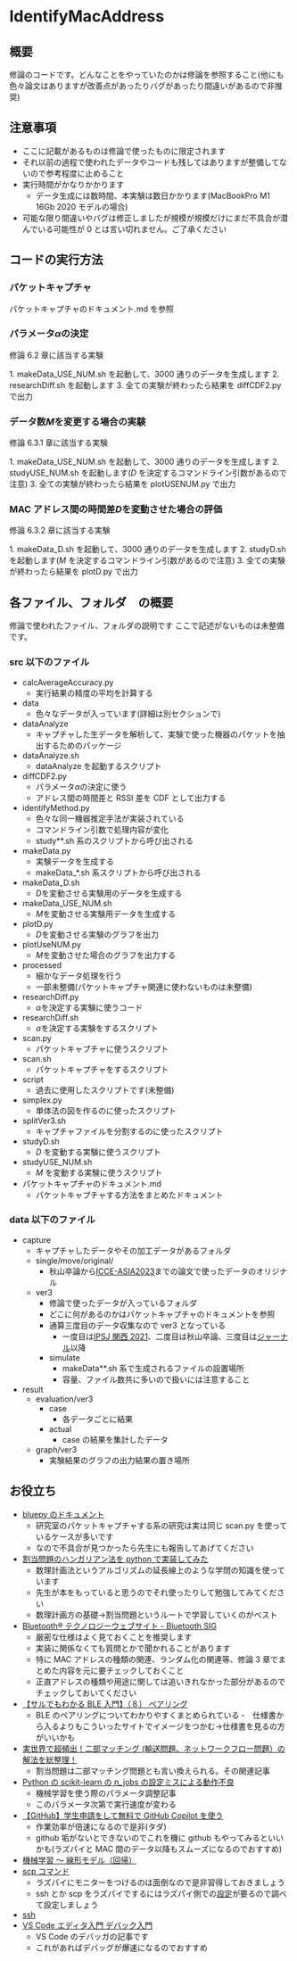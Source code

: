 # IdentifyMacAddress

## 概要

修論のコードです。どんなことをやっていたのかは修論を参照すること(他にも色々論文はありますが改善点があったりバグがあったり間違いがあるので非推奨)

## 注意事項

- ここに記載があるものは修論で使ったものに限定されます
- それ以前の過程で使われたデータやコードも残してはありますが整備してないので参考程度に止めること
- 実行時間がかなりかかります
  - データ生成には数時間、本実験は数日かかります(MacBookPro M1 16Gb 2020 モデルの場合)
- 可能な限り間違いやバグは修正しましたが規模が規模だけにまだ不具合が潜んでいる可能性が 0 とは言い切れません。ご了承ください

## コードの実行方法

### パケットキャプチャ

パケットキャプチャのドキュメント.md を参照

### パラメータ$\alpha$の決定

修論 6.2 章に該当する実験

1\. makeData_USE_NUM.sh を起動して、3000 通りのデータを生成します
2\. researchDiff.sh を起動します
3\. 全ての実験が終わったら結果を diffCDF2.py で出力

### データ数$M$を変更する場合の実験

修論 6.3.1 章に該当する実験

1\. makeData_USE_NUM.sh を起動して、3000 通りのデータを生成します
2\. studyUSE_NUM.sh を起動します($D$ を決定するコマンドライン引数があるので注意)
3\. 全ての実験が終わったら結果を plotUSENUM.py で出力

### MAC アドレス間の時間差$D$を変動させた場合の評価

修論 6.3.2 章に該当する実験

1\. makeData_D.sh を起動して、3000 通りのデータを生成します
2\. studyD.sh を起動します($M$ を決定するコマンドライン引数があるので注意)
3\. 全ての実験が終わったら結果を plotD.py で出力

## 各ファイル、フォルダ　の概要

修論で使われたファイル、フォルダの説明です
ここで記述がないものは未整備です。

### src 以下のファイル

- calcAverageAccuracy.py
  - 実行結果の精度の平均を計算する
- data
  - 色々なデータが入っています(詳細は別セクションで)
- dataAnalyze
  - キャプチャした生データを解析して、実験で使った機器のパケットを抽出するためのパッケージ
- dataAnalyze.sh
  - dataAnalyze を起動するスクリプト
- diffCDF2.py
  - パラメータ$\alpha$の決定に使う
  - アドレス間の時間差と RSSI 差を CDF として出力する
- identifyMethod.py
  - 色々な同一機器推定手法が実装されている
  - コマンドライン引数で処理内容が変化
  - study\*\*.sh 系のスクリプトから呼び出される
- makeData.py
  - 実験データを生成する
  - makeData\_\*.sh 系スクリプトから呼び出される
- makeData_D.sh
  - $D$を変動させる実験用のデータを生成する
- makeData_USE_NUM.sh
  - $M$を変動させる実験用データを生成する
- plotD.py
  - $D$を変動させる実験のグラフを出力
  <!-- plotMasterPiece.py -->
- plotUseNUM.py
  - $M$を変動させた場合のグラフを出力する
- processed
  - 細かなデータ処理を行う
  - 一部未整備(パケットキャプチャ関連に使わないものは未整備)
- researchDiff.py
  - $\alpha$を決定する実験に使うコード
- researchDiff.sh
  - $\alpha$を決定する実験をするスクリプト
- scan.py
  - パケットキャプチャに使うスクリプト
- scan.sh
  - パケットキャプチャをするスクリプト
- script
  - 過去に使用したスクリプトです(未整備)
- simplex.py
  - 単体法の図を作るのに使ったスクリプト
- splitVer3.sh
  - キャプチャファイルを分割するのに使ったスクリプト
- studyD.sh
  - $D$ を変動する実験に使うスクリプト
- studyUSE_NUM.sh
  - $M$ を変動する実験に使うスクリプト
- パケットキャプチャのドキュメント.md
  - パケットキャプチャする方法をまとめたドキュメント

### data 以下のファイル

- capture
  - キャプチャしたデータやその加工データがあるフォルダ
  - single/move/original/
    - 秋山卒論から[ICCE-ASIA2023](https://ieeexplore.ieee.org/abstract/document/10326401?casa_token=sGkqiTnJrqQAAAAA:g-_4m1ZhkbkOlVqa5r1gRkM02UTIIQXW05wBMh_2WOi67Xx5D4gpBFQrunyMdVEibqyKdp1GHX79bQ)までの論文で使ったデータのオリジナル
  - ver3
    - 修論で使ったデータが入っているフォルダ
    - どこに何があるのかはパケットキャプチャのドキュメントを参照
    - 通算三度目のデータ収集なので ver3 となっている
      - 一度目は[IPSJ 関西 2021](https://www.icnl.jp/local/papers/security/wnet/s-akiyama21icceasia-BLERandomMAC.pdf)、二度目は秋山卒論、三度目は[ジャーナル](https://www.icnl.jp/local/papers/security/wnet/s-akiyama24comex-BLERandomMAC.pdf)以降
    - simulate
      - makeData\*\*.sh 系で生成されるファイルの設置場所
      - 容量、ファイル数共に多いので扱いには注意すること
- result
  - evaluation/ver3
    - case
      - 各データごとに結果
    - actual
      - case の結果を集計したデータ
  - graph/ver3
    - 実験結果のグラフの出力結果の置き場所

## お役立ち

- [bluepy のドキュメント](https://ianharvey.github.io/bluepy-doc/)
  - 研究室のパケットキャプチャする系の研究は実は同じ scan.py を使っているケースが多いです
  - なので不具合が見つかったら先生にも報告してあげてください
- [割当問題のハンガリアン法を python で実装してみた](割当問題のハンガリアン法をpythonで実装してみた)
  - 数理計画法というアルゴリズムの延長線上のような学問の知識を使っています
  - 先生が本をもっていると思うのでそれ使ったりして勉強してみてください
  - 数理計画方の基礎->割当問題というルートで学習していくのがベスト
- [Bluetooth® テクノロジーウェブサイト - Bluetooth SIG](https://www.bluetooth.com/ja-jp/)
  - 厳密な仕様はよく見ておくことを推奨します
  - 実装に関係なくても質問とかで聞かれることがあります
  - 特に MAC アドレスの種類の関連、ランダム化の関連等、修論 3 章でまとめた内容を元に要チェックしておくこと
  - 正直アドレスの種類や用途に関しては追いきれなかった部分があるのでチェックしておいてください
- [【サルでもわかる BLE 入門】（８） ペアリング](https://www.musen-connect.co.jp/blog/course/trial-production/ble-beginner-8/)
  - BLE のペアリングについてわかりやすくまとめられている -　仕様書から入るよりもこういったサイトでイメージをつかむ->仕様書を見るの方がいいかも
- [実世界で超頻出！二部マッチング (輸送問題、ネットワークフロー問題）の解法を総整理！](https://qiita.com/drken/items/e805e3f514acceb87602)
  - 割当問題は二部マッチング問題とも言い換えられる。その関連記事
- [Python の scikit-learn の n_jobs の設定ミスによる動作不良](https://qiita.com/KROYO/items/6300b682f0c7a0ac8bd5)
  - 機械学習を使う際のパラメータ調整記事
  - このパラメータ次第で実行速度が変わる
- [【GitHub】学生申請をして無料で GitHub Copilot を使う](https://qiita.com/SNQ-2001/items/796dc5e794ac3f57a945)
  - 作業効率が倍速になるので是非(タダ)
  - github 垢がないとできないのでこれを機に github もやってみるといいかも(ラズパイと MAC 間のデータ以降もスムーズになるのでおすすめ)
- [機械学習 〜 線形モデル（回帰）](https://qiita.com/fujin/items/7f0a7b6fc8fb662f510d)
- [scp コマンド](https://qiita.com/chihiro/items/142ebe6980a498b5d4a7)
  - ラズパイにモニターをつけるのは面倒なので是非習得しておきましょう
  - ssh とか scp をラズパイでするにはラズパイ側での[設定](https://www.indoorcorgielec.com/resources/raspberry-pi/raspberry-pi-ssh/#:~:text=Raspberry%20Pi%E3%81%AESSH%E8%A8%AD%E5%AE%9A&text=%E3%82%B9%E3%82%BF%E3%83%BC%E3%83%88%E3%83%A1%E3%83%8B%E3%83%A5%E3%83%BC%E3%81%8B%E3%82%89%E3%80%81%E3%80%8C%E8%A8%AD%E5%AE%9A%20%2D,OK%E3%80%8D%E3%82%92%E3%82%AF%E3%83%AA%E3%83%83%E3%82%AF%E3%81%97%E3%81%BE%E3%81%99%E3%80%82&text=%E4%BB%A5%E4%B8%8A%E3%81%A7Raspberry%20Pi%E3%81%AESSH%E8%A8%AD%E5%AE%9A%E3%81%AF%E5%AE%8C%E4%BA%86%E3%81%A7%E3%81%99%E3%80%82)が要るので調べて設定しましょう
- [ssh](https://raspi-school.com/ssh/)
- [VS Code エディタ入門 デバック入門](https://zenn.dev/karaage0703/books/80b6999d429abc8051bb/viewer/898591)
  - VS Code のデバッガの記事です
  - これがあればデバッグが爆速になるのでおすすめ
